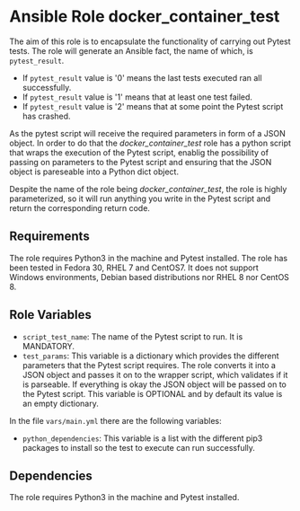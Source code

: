 Ansible Role docker_container_test 
=========

The aim of this role is to encapsulate the functionality of carrying out Pytest tests. The role will generate an Ansible fact, the name of which, is `pytest_result`.
- If `pytest_result` value is '0' means the last tests executed ran all successfully.
- If `pytest_result` value is '1' means that at least one test failed. 
- If `pytest_result` value is '2' means that at some point the Pytest script has crashed.

As the pytest script will receive the required parameters in form of a JSON object. In order to do that the _docker_container_test_ role has a python script that wraps the execution of the Pytest script, enablig the possibility of passing on parameters to the Pytest script and ensuring that the JSON object is pareseable into a Python dict object.

Despite the name of the role being _docker_container_test_, the role is highly parameterized, so it will run anything you write in the Pytest script and return the corresponding return code.

Requirements
------------

The role requires Python3 in the machine and Pytest installed. 
The role has been tested in Fedora 30, RHEL 7 and CentOS7. It does not support Windows environments, Debian based distributions nor RHEL 8 nor CentOS 8.

Role Variables
--------------
- `script_test_name`: The name of the Pytest script to run. It is MANDATORY.
- `test_params`: This variable is a dictionary which provides the different parameters that the Pytest script requires. The role converts it into a JSON object and passes it on to the wrapper script, which validates if it is parseable. If everything is okay the JSON object will be passed on to the Pytest script. This variable is OPTIONAL and by default its value is an empty dictionary.

In the file `vars/main.yml` there are the following variables:
- `python_dependencies`: This variable is a list with the different pip3 packages to install so the test to execute can run successfully.

Dependencies
------------
The role requires Python3 in the machine and Pytest installed. 
